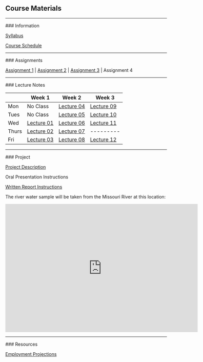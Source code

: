 ## Course Materials
<hr>
### Information

[Syllabus](/docs/Syllabus.pdf)

[Course Schedule](/docs/CourseSchedule.pdf)


<hr>
### Assignments

[Assignment 1](/docs/Assignment01.pdf) | [Assignment 2](/docs/Assignment02.pdf) | [Assignment 3](/docs/Assignment03.pdf) | Assignment 4 


<hr>
### Lecture Notes

|     | Week 1                                 | Week 2                                | Week 3                                     |
|-----|----------------------------------------|---------------------------------------|--------------------------------------------|
|Mon  | No Class                               | [Lecture 04](/lec/04-WaterQuality.pdf)| [Lecture 09](/lec/09-Wetlands.pdf)         |
|Tues | No Class                               | [Lecture 05](/lec/05-Watershed.pdf)   | [Lecture 10](/lec/10-DamsReservoirs.pdf)   |
|Wed  | [Lecture 01](/lec/01-Intro.pdf)        | [Lecture 06](/lec/06-GreatLakes.pdf)  | [Lecture 11](/lec/11-DamVideo.pdf)         |
|Thurs| [Lecture 02](/lec/02-WaterOverview.pdf)| [Lecture 07](/lec/07-Groundwater.pdf) | ---------                                  |
|Fri  | [Lecture 03](/lec/03-WaterCycle.pdf)   | [Lecture 08](/lec/08-Rivers.pdf)      | [Lecture 12](/lec/12-WaterTreatment_Hg.pdf)|


<hr>
### Project

[Project Description](/docs/ProjectDescription.pdf)

Oral Presentation Instructions

[Written Report Instructions](/docs/WrittenReportTemplate.docx)

The river water sample will be taken from the Missouri River at this location:
<iframe src="https://www.google.com/maps/embed?pb=!1m18!1m12!1m3!1d24305.375723723115!2d-96.99882763233053!3d42.76701038485986!2m3!1f0!2f0!3f0!3m2!1i1024!2i768!4f13.1!3m3!1m2!1s0x0%3A0xc479235af54e1bf9!2sClay+County+Boat+Ramp%2C+Canoe+Takeout!5e1!3m2!1sen!2sus!4v1496106414767" width="600" height="400" frameborder="0" style="border:0" allowfullscreen></iframe>

<hr>
### Resources

[Employment Projections](/docs/EmploymentProjections.pdf)





